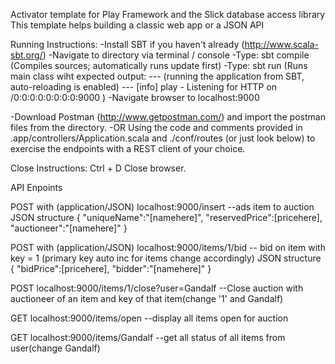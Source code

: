 Activator template for Play Framework and the Slick database access library
This template helps building a classic web app or a JSON API

Running Instructions:
-Install SBT if you haven't already (http://www.scala-sbt.org/)
-Navigate to directory via terminal / console
-Type: sbt compile
(Compiles sources; automatically runs update first)
-Type: sbt run
	(Runs main class wiht expected output:
	--- (running the application from SBT, auto-reloading is enabled) ---
	[info] play - Listening for HTTP on /0:0:0:0:0:0:0:0:9000 )
-Navigate browser to localhost:9000

-Download Postman (http://www.getpostman.com/) and import the postman files from the directory.
-OR Using the code and comments provided in .app/controllers/Application.scala and ./conf/routes (or just look below) to exercise the endpoints with a REST client of your choice.

Close Instructions:
Ctrl + D
Close browser.

API Enpoints

POST with (application/JSON) localhost:9000/insert		--ads item to auction
JSON structure
{
	"uniqueName":"[namehere]",
    "reservedPrice":[pricehere],
    "auctioneer":"[namehere]"
}

POST with (application/JSON) localhost:9000/items/1/bid 	-- bid on item with key = 1 (primary key auto inc for items change accordingly)
JSON structure
{
    "bidPrice":[pricehere],
    "bidder":"[namehere]"
}

POST localhost:9000/items/1/close?user=Gandalf		--Close auction with auctioneer of an item and key of that item(change '1' and Gandalf)

GET localhost:9000/items/open		--display all items open for auction

GET localhost:9000/items/Gandalf		--get all status of all items from user(change Gandalf)